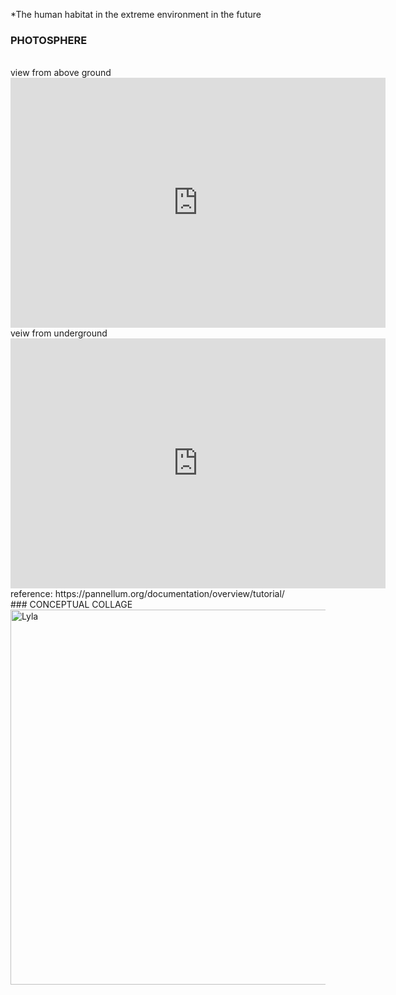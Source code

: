 *The human habitat in the extreme environment in the future
<br>
### PHOTOSPHERE 
<br>
 view from above ground
<iframe width="600" height="400" allowfullscreen style="border-style:none;" src="https://cdn.pannellum.org/2.5/pannellum.htm#panorama=https%3A//yuning-yao.github.io/Architecture-Profolio/image/11.jpg&autoLoad=true"></iframe>
<br>
 veiw from underground
<iframe width="600" height="400" allowfullscreen style="border-style:none;" src="https://cdn.pannellum.org/2.5/pannellum.htm#panorama=https%3A//yuning-yao.github.io/Architecture-Profolio/image/10.jpg&autoLoad=true"></iframe>
<br>
reference:
https://pannellum.org/documentation/overview/tutorial/
<br>
### CONCEPTUAL COLLAGE
<img alt="Lyla" src="https://yuning-yao.github.io/Architecture-Profolio/image/Yuning(Lyla)_Yao_Assignment 2.GIF?raw=true" width="600">
